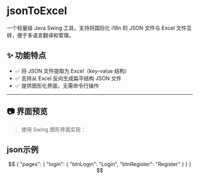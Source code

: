 # jsonToExcel

一个轻量级 Java Swing 工具，支持将国际化 i18n 的 JSON 文件与 Excel 文件互转，便于多语言翻译和管理。

## ✨ 功能特点

- ✅ 将 JSON 文件提取为 Excel（key-value 结构）
- ✅ 支持从 Excel 反向生成扁平结构 JSON 文件
- ✅ 提供图形化界面，无需命令行操作

---

## 📷 界面预览

> 使用 Swing 图形界面实现：

## json示例

$$
{
  "pages": {
    "login": {
      "btnLogin": "Login",
      "btnRegister": "Register"
    }
  }
}
$$


